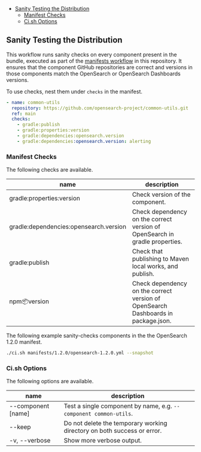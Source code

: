 - [Sanity Testing the Distribution](#sanity-testing-the-distribution)
  - [Manifest Checks](#manifest-checks)
  - [Ci.sh Options](#cish-options)

## Sanity Testing the Distribution

This workflow runs sanity checks on every component present in the bundle, executed as part of the [manifests workflow](../../.github/workflows/manifests.yml) in this repository. It ensures that the component GitHub repositories are correct and versions in those components match the OpenSearch or OpenSearch Dashboards versions.

To use checks, nest them under `checks` in the manifest.

```yaml
- name: common-utils
  repository: https://github.com/opensearch-project/common-utils.git
  ref: main
  checks:
    - gradle:publish
    - gradle:properties:version
    - gradle:dependencies:opensearch.version
    - gradle:dependencies:opensearch.version: alerting
```

### Manifest Checks

The following checks are available.

| name                                          | description                                                                       |
|-----------------------------------------------|-----------------------------------------------------------------------------------|
| gradle:properties:version                     | Check version of the component.                                                   |
| gradle:dependencies:opensearch.version        | Check dependency on the correct version of OpenSearch in gradle properties.       |
| gradle:publish                                | Check that publishing to Maven local works, and publish.                          |
| npm:package:version                           | Check dependency on the correct version of OpenSearch Dashboards in package.json. |

The following example sanity-checks components in the the OpenSearch 1.2.0 manifest.

```bash
./ci.sh manifests/1.2.0/opensearch-1.2.0.yml --snapshot
```

### Ci.sh Options

The following options are available.

| name               | description                                                             |
|--------------------|-------------------------------------------------------------------------|
| --component [name] | Test a single component by name, e.g. `--component common-utils`.       |
| --keep             | Do not delete the temporary working directory on both success or error. |
| -v, --verbose      | Show more verbose output.                                               |
